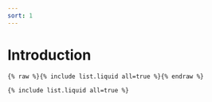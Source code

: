 ```yaml
---
sort: 1
---
```


# Introduction

```
{% raw %}{% include list.liquid all=true %}{% endraw %}
```

```
{% include list.liquid all=true %}
```
